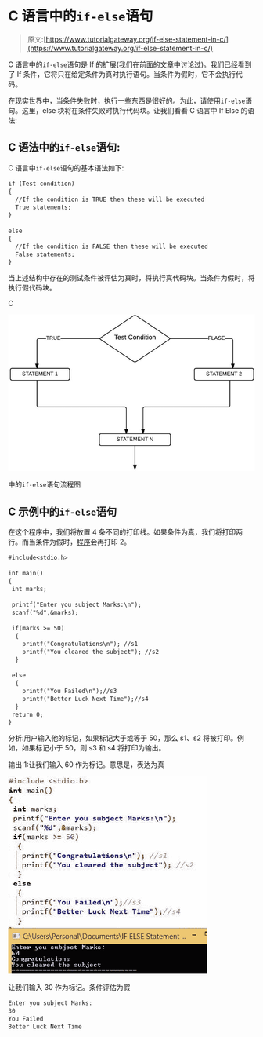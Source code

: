 # C 语言中的`if-else`语句

> 原文:[https://www.tutorialgateway.org/if-else-statement-in-c/](https://www.tutorialgateway.org/if-else-statement-in-c/)

C 语言中的`if-else`语句是 If 的扩展(我们在前面的文章中讨论过)。我们已经看到了 If 条件，它将只在给定条件为真时执行语句。当条件为假时，它不会执行代码。

在现实世界中，当条件失败时，执行一些东西是很好的。为此，请使用`if-else`语句。这里，else 块将在条件失败时执行代码块。让我们看看 C 语言中 If Else 的语法:

## C 语法中的`if-else`语句:

C 语言中`if-else`语句的基本语法如下:

```
if (Test condition)
{
  //If the condition is TRUE then these will be executed
  True statements;
}

else
{
  //If the condition is FALSE then these will be executed
  False statements;
}
```

当上述结构中存在的测试条件被评估为真时，将执行真代码块。当条件为假时，将执行假代码块。

C

![Flow Chart for If Else Statement in C](img/564f867831d75efac7da2a42c619c8c0.png)

中的`if-else`语句流程图

## C 示例中的`if-else`语句

在这个程序中，我们将放置 4 条不同的打印线。如果条件为真，我们将打印两行。而当条件为假时，[程序](https://www.tutorialgateway.org/c-programming/)会再打印 2。

```
#include<stdio.h> 

int main()
{
 int marks;

 printf("Enter you subject Marks:\n");
 scanf("%d",&marks);

 if(marks >= 50)
  {
    printf("Congratulations\n"); //s1 
    printf("You cleared the subject"); //s2
  }

 else
  {
    printf("You Failed\n");//s3
    printf("Better Luck Next Time");//s4
  }
 return 0;
}
```

分析:用户输入他的标记，如果标记大于或等于 50，那么 s1、s2 将被打印。例如，如果标记小于 50，则 s3 和 s4 将打印为输出。

输出 1:让我们输入 60 作为标记。意思是，表达为真

![If Else Statement in C Output 1](img/6b9cf7e727f9f846f2c1726e42ff24b9.png)

让我们输入 30 作为标记。条件评估为假

```
Enter you subject Marks:
30
You Failed
Better Luck Next Time
```